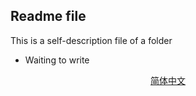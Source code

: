 ## Readme file
This is a self-description file of a folder
- Waiting to write

<div align="center">

[简体中文](README.md)

</div>
